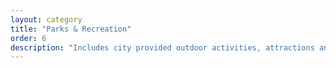 ```yaml
---
layout: category
title: "Parks & Recreation"
order: 6
description: "Includes city provided outdoor activities, attractions and entertainment"
---
```

